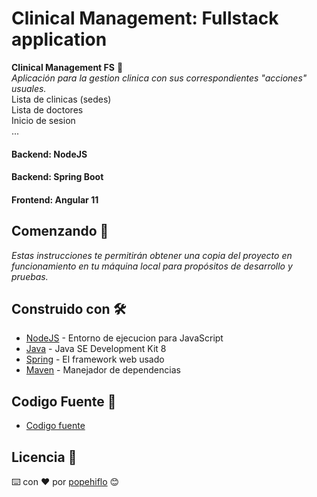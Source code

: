 # Clinical Management: Fullstack application
**Clinical Management FS** 🏥   
_Aplicación para la gestion clinica con sus correspondientes "acciones" usuales._  
Lista de clinicas (sedes)  
Lista de doctores  
Inicio de sesion  
...  
#### Backend: NodeJS
#### Backend: Spring Boot
#### Frontend: Angular 11

## Comenzando 🚀
_Estas instrucciones te permitirán obtener una copia del proyecto en funcionamiento en tu máquina local para propósitos de desarrollo y pruebas._


## Construido con 🛠️
* [NodeJS](https://nodejs.org/es/) - Entorno de ejecucion para JavaScript
* [Java](https://www.oracle.com/java/technologies/javase/javase-jdk8-downloads.html) - Java SE Development Kit 8
* [Spring](https://spring.io/) - El framework web usado
* [Maven](https://maven.apache.org/) - Manejador de dependencias



## Codigo Fuente 📁
* [Codigo fuente](codigo-fuente)

## Licencia 📄     
         
⌨️ con ❤️ por [popehiflo](https://github.com/popehiflo) 😊
